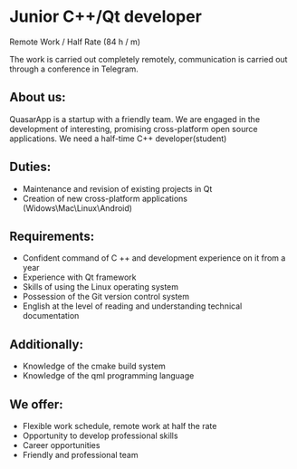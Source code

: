# Junior C++/Qt developer
Remote Work / Half Rate (84 h / m)

The work is carried out completely remotely, communication is carried out through a conference in Telegram. 

## About us:

QuasarApp is a startup with a friendly team. We are engaged in the development of interesting, promising cross-platform open source applications.
We need a half-time C++ developer(student) 


## Duties:

   * Maintenance and revision of existing projects in Qt
   * Creation of new cross-platform applications (Widows\Mac\Linux\Android) 
      
## Requirements:
 
   * Confident command of C ++ and development experience on it from a year
   * Experience with Qt framework
   * Skills of using the Linux operating system
   * Possession of the Git version control system
   * English at the level of reading and understanding technical documentation

## Additionally:

   * Knowledge of the cmake build system
   * Knowledge of the qml programming language 
      
## We offer:

   * Flexible work schedule, remote work at half the rate
   * Opportunity to develop professional skills
   * Career opportunities
   * Friendly and professional team 

